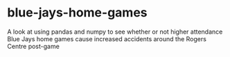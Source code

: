 # blue-jays-home-games
A look at using pandas and numpy to see whether or not higher attendance Blue Jays home games cause increased accidents around the Rogers Centre post-game
